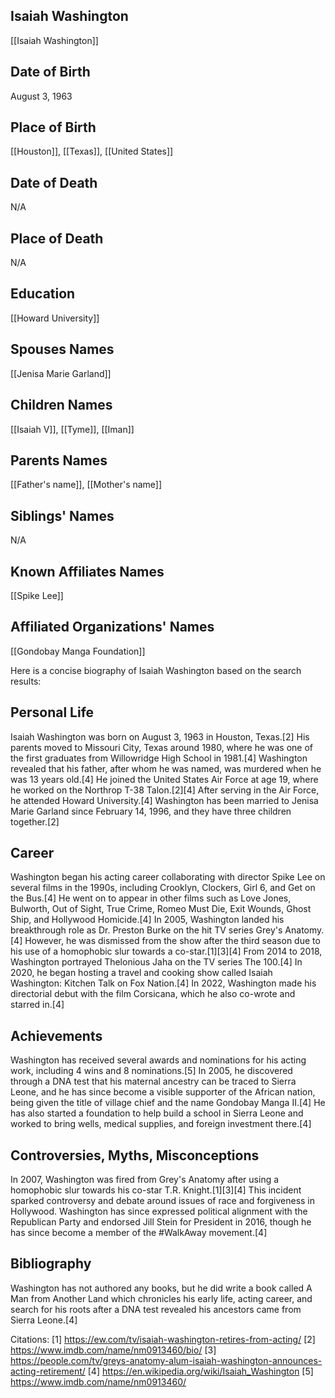 ## Isaiah Washington
[[Isaiah Washington]]

## Date of Birth
August 3, 1963

## Place of Birth
[[Houston]], [[Texas]], [[United States]]

## Date of Death
N/A

## Place of Death
N/A

## Education
[[Howard University]]

## Spouses Names
[[Jenisa Marie Garland]]

## Children Names
[[Isaiah V]], [[Tyme]], [[Iman]]

## Parents Names
[[Father's name]], [[Mother's name]]

## Siblings' Names
N/A

## Known Affiliates Names
[[Spike Lee]]

## Affiliated Organizations' Names
[[Gondobay Manga Foundation]]

Here is a concise biography of Isaiah Washington based on the search results:

## Personal Life
Isaiah Washington was born on August 3, 1963 in Houston, Texas.[2] His parents moved to Missouri City, Texas around 1980, where he was one of the first graduates from Willowridge High School in 1981.[4] Washington revealed that his father, after whom he was named, was murdered when he was 13 years old.[4] He joined the United States Air Force at age 19, where he worked on the Northrop T-38 Talon.[2][4] After serving in the Air Force, he attended Howard University.[4] Washington has been married to Jenisa Marie Garland since February 14, 1996, and they have three children together.[2]

## Career
Washington began his acting career collaborating with director Spike Lee on several films in the 1990s, including Crooklyn, Clockers, Girl 6, and Get on the Bus.[4] He went on to appear in other films such as Love Jones, Bulworth, Out of Sight, True Crime, Romeo Must Die, Exit Wounds, Ghost Ship, and Hollywood Homicide.[4] In 2005, Washington landed his breakthrough role as Dr. Preston Burke on the hit TV series Grey's Anatomy.[4] However, he was dismissed from the show after the third season due to his use of a homophobic slur towards a co-star.[1][3][4] From 2014 to 2018, Washington portrayed Thelonious Jaha on the TV series The 100.[4] In 2020, he began hosting a travel and cooking show called Isaiah Washington: Kitchen Talk on Fox Nation.[4] In 2022, Washington made his directorial debut with the film Corsicana, which he also co-wrote and starred in.[4]

## Achievements
Washington has received several awards and nominations for his acting work, including 4 wins and 8 nominations.[5] In 2005, he discovered through a DNA test that his maternal ancestry can be traced to Sierra Leone, and he has since become a visible supporter of the African nation, being given the title of village chief and the name Gondobay Manga II.[4] He has also started a foundation to help build a school in Sierra Leone and worked to bring wells, medical supplies, and foreign investment there.[4]

## Controversies, Myths, Misconceptions
In 2007, Washington was fired from Grey's Anatomy after using a homophobic slur towards his co-star T.R. Knight.[1][3][4] This incident sparked controversy and debate around issues of race and forgiveness in Hollywood. Washington has since expressed political alignment with the Republican Party and endorsed Jill Stein for President in 2016, though he has since become a member of the #WalkAway movement.[4]

## Bibliography
Washington has not authored any books, but he did write a book called A Man from Another Land which chronicles his early life, acting career, and search for his roots after a DNA test revealed his ancestors came from Sierra Leone.[4]

Citations:
[1] https://ew.com/tv/isaiah-washington-retires-from-acting/
[2] https://www.imdb.com/name/nm0913460/bio/
[3] https://people.com/tv/greys-anatomy-alum-isaiah-washington-announces-acting-retirement/
[4] https://en.wikipedia.org/wiki/Isaiah_Washington
[5] https://www.imdb.com/name/nm0913460/